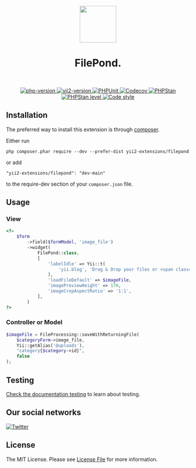 <p align="center">
    <a href="https://github.com/yii2-extensions/filepond" target="_blank">
        <img src="https://www.yiiframework.com/image/yii_logo_light.svg" height="100px;">
    </a>
    <h1 align="center">FilePond.</h1>
    <br>
</p>

<p align="center">
    <a href="https://www.php.net/releases/8.1/en.php" target="_blank">
        <img src="https://img.shields.io/badge/PHP-%3E%3D8.1-787CB5" alt="php-version">
    </a>
    <a href="https://github.com/yiisoft/yii2/tree/2.2" target="_blank">
        <img src="https://img.shields.io/badge/Yii2%20version-2.2-blue" alt="yii2-version">
    </a>
    <a href="https://github.com/yii2-extensions/filepond/actions/workflows/build.yml" target="_blank">
        <img src="https://github.com/yii2-extensions/filepond/actions/workflows/build.yml/badge.svg" alt="PHPUnit">
    </a>
    <a href="https://codecov.io/gh/yii2-extensions/filepond" target="_blank">
        <img src="https://codecov.io/gh/yii2-extensions/filepond/branch/main/graph/badge.svg?token=MF0XUGVLYC" alt="Codecov">
    </a>
    <a href="https://github.com/yii2-extensions/filepond/actions/workflows/static.yml" target="_blank">
        <img src="https://github.com/yii2-extensions/gii/actions/workflows/static.yml/badge.svg" alt="PHPStan">
    </a>
    <a href="https://github.com/yii2-extensions/filepond/actions/workflows/static.yml" target="_blank">
        <img src="https://img.shields.io/badge/PHPStan%20level-5-blue" alt="PHPStan level">
    </a>    
    <a href="https://github.styleci.io/repos/698621511?branch=main" target="_blank">
        <img src="https://github.styleci.io/repos/698621511/shield?branch=main" alt="Code style">
    </a>        
</p>

## Installation

The preferred way to install this extension is through [composer](https://getcomposer.org/download/).

Either run

```
php composer.phar require --dev --prefer-dist yii2-extensions/filepond
```

or add

```
"yii2-extensions/filepond": "dev-main"
```

to the require-dev section of your `composer.json` file.

## Usage

### View 

```php
<?=
    $form
        ->field($formModel, 'image_file')
        ->widget(
            FilePond::class,
            [
                'labelIdle' => Yii::t(
                    'yii.blog', 'Drag & Drop your files or <span class="filepond--label-action">Browse</span>',
                ),
                'loadFileDefault' => $imageFile,
                'imagePreviewHeight' => 170,
                'imageCropAspectRatio' => '1:1',
            ],
        )
?>
```

### Controller or Model

```php
$imageFile = FileProcessing::saveWithReturningFile(
    $categoryForm->image_file,
    Yii::getAlias('@uploads'),
    "category{$category->id}",
    false
);        
```

## Testing

[Check the documentation testing](/docs/testing.md) to learn about testing.

## Our social networks

[![Twitter](https://img.shields.io/badge/twitter-follow-1DA1F2?logo=twitter&logoColor=1DA1F2&labelColor=555555?style=flat)](https://twitter.com/Terabytesoftw)

## License

The MIT License. Please see [License File](LICENSE.md) for more information.
